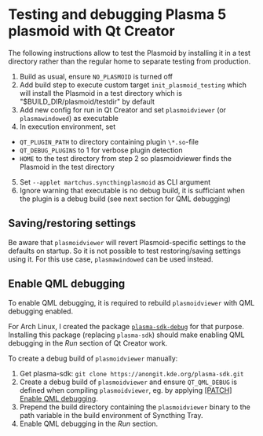 # Testing and debugging Plasma 5 plasmoid with Qt Creator

The following instructions allow to test the Plasmoid by installing it in a test directory
rather than the regular home to separate testing from production.

1. Build as usual, ensure `NO_PLASMOID` is turned off
2. Add build step to execute custom target `init_plasmoid_testing` which
   will install the Plasmoid in a test directory which is "$BUILD_DIR/plasmoid/testdir"
   by default
3. Add new config for run in Qt Creator and set `plasmoidviewer` (or `plasmawindowed`)
   as executable
4. In execution environment, set
  * `QT_PLUGIN_PATH` to directory containing plugin `\*.so`-file
  * `QT_DEBUG_PLUGINS` to 1 for verbose plugin detection
  * `HOME` to the test directory from step 2 so plasmoidviewer finds the Plasmoid
    in the test directory
5. Set `--applet martchus.syncthingplasmoid` as CLI argument
6. Ignore warning that executable is no debug build, it is sufficiant when
   the plugin is a debug build (see next section for QML debugging)

## Saving/restoring settings

Be aware that `plasmoidviewer` will revert Plasmoid-specific settings to the defaults on
startup. So it is not possible to test restoring/saving settings using it.
For this use case, `plasmawindowed` can be used instead.

## Enable QML debugging

To enable QML debugging, it is required to rebuild `plasmoidviewer` with QML debugging
enabled.

For Arch Linux, I created the package
[`plasma-sdk-debug`](https://github.com/Martchus/PKGBUILDs/tree/master/plasma-sdk/debug)
for that purpose. Installing this package (replacing `plasma-sdk`) should make enabling
QML debugging in the *Run* section of Qt Creator work.

To create a debug build of `plasmoidviewer` manually:

1. Get plasma-sdk: `git clone https://anongit.kde.org/plasma-sdk.git`
2. Create a debug build of `plasmoidviewer` and ensure `QT_QML_DEBUG` is defined when
   compiling `plasmoidviewer`, eg. by applying
   [[PATCH] Enable QML debugging](https://raw.githubusercontent.com/Martchus/PKGBUILDs/master/plasma-sdk/debug/0001-Enable-QML-debugging.patch).
3. Prepend the build directory containing the `plasmoidviewer` binary to the path variable
   in the build environment of Syncthing Tray.
4. Enable QML debugging in the *Run* section.
